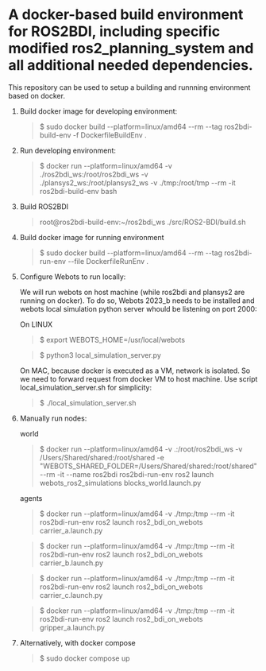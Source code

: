 
# A docker-based build environment for ROS2BDI, including specific modified ros2_planning_system and all additional needed dependencies.

This repository can be used to setup a building and runnning environment based on docker.

1. Build docker image for developing environment:

    > $ sudo docker build --platform=linux/amd64 --rm  --tag ros2bdi-build-env -f DockerfileBuildEnv .

2. Run developing environment:

    > $ docker run --platform=linux/amd64 -v ./ros2bdi_ws:/root/ros2bdi_ws -v ./plansys2_ws:/root/plansys2_ws -v ./tmp:/root/tmp --rm -it ros2bdi-build-env bash

3. Build ROS2BDI

    > root@ros2bdi-build-env:~/ros2bdi_ws ./src/ROS2-BDI/build.sh

4. Build docker image for running environment

    > $ sudo docker build --platform=linux/amd64 --rm  --tag ros2bdi-run-env --file DockerfileRunEnv .

5. Configure Webots to run locally:
    
    We will run webots on host machine (while ros2bdi and plansys2 are running on docker).
    To do so, Webots 2023_b needs to be installed and webots local simulation python server whould be listening on port 2000:

    On LINUX

    > $ export WEBOTS_HOME=/usr/local/webots

    > $ python3 local_simulation_server.py
    
    On MAC, because docker is executed as a VM, network is isolated. So we need to forward request from docker VM to host machine. Use script local_simulation_server.sh for simplicity:

    > $ ./local_simulation_server.sh

6. Manually run nodes:

    world

    > $ docker run --platform=linux/amd64 -v .:/root/ros2bdi_ws -v /Users/Shared/shared:/root/shared -e "WEBOTS_SHARED_FOLDER=/Users/Shared/shared:/root/shared" --rm -it --name ros2bdi ros2bdi-run-env ros2 launch webots_ros2_simulations blocks_world.launch.py

    agents

    > $ docker run --platform=linux/amd64 -v ./tmp:/tmp --rm -it ros2bdi-run-env ros2 launch ros2_bdi_on_webots carrier_a.launch.py
    
    > $ docker run --platform=linux/amd64 -v ./tmp:/tmp --rm -it ros2bdi-run-env ros2 launch ros2_bdi_on_webots carrier_b.launch.py
    
    > $ docker run --platform=linux/amd64 -v ./tmp:/tmp --rm -it ros2bdi-run-env ros2 launch ros2_bdi_on_webots carrier_c.launch.py
    
    > $ docker run --platform=linux/amd64 -v ./tmp:/tmp --rm -it ros2bdi-run-env ros2 launch ros2_bdi_on_webots gripper_a.launch.py

6. Alternatively, with docker compose

    > $ sudo docker compose up